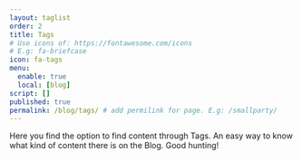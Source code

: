 ```yaml
---
layout: taglist
order: 2
title: Tags
# Use icons of: https://fontawesome.com/icons
# E.g: fa-briefcase
icon: fa-tags
menu:
  enable: true
  local: [blog]
script: []
published: true
permalink: /blog/tags/ # add permilink for page. E.g: /smallparty/
---
```


<!-- Do not delete this file! Put your text below. -->

Here you find the option to find content through Tags. An easy way to know what kind of content there is on the Blog. Good hunting!
